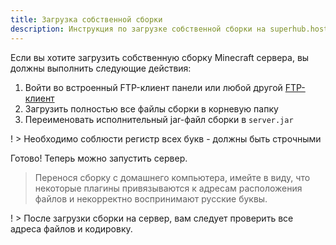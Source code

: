 ```yaml
---
title: Загрузка собственной сборки
description: Инструкция по загрузке собственной сборки на superhub.host.
---
```


Если вы хотите загрузить собственную сборку Minecraft сервера, вы должны выполнить следующие действия:

1. Войти во встроенный FTP-клиент панели или любой другой [FTP-клиент](use-sftp)
2. Загрузить полностью все файлы сборки в корневую папку
3. Переименовать исполнительный jar-файл сборки в `server.jar`

! > Необходимо соблюсти регистр всех букв - должны быть строчными

Готово! Теперь можно запустить сервер.

> Перенося сборку с домашнего компьютера, имейте в виду, что некоторые плагины привязываются к адресам расположения файлов и некорректно воспринимают русские буквы.

! > После загрузки сборки на сервер, вам следует проверить все адреса файлов и кодировку.
